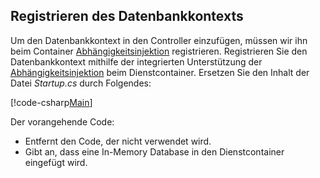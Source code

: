 ## <a name="register-the-database-context"></a>Registrieren des Datenbankkontexts

Um den Datenbankkontext in den Controller einzufügen, müssen wir ihn beim Container [Abhängigkeitsinjektion](xref:fundamentals/dependency-injection) registrieren. Registrieren Sie den Datenbankkontext mithilfe der integrierten Unterstützung der [Abhängigkeitsinjektion](xref:fundamentals/dependency-injection) beim Dienstcontainer. Ersetzen Sie den Inhalt der Datei *Startup.cs* durch Folgendes:

[!code-csharp[Main](../../tutorials/first-web-api/sample/TodoApi/Startup.cs?highlight=2,4,12)]

Der vorangehende Code:

* Entfernt den Code, der nicht verwendet wird.
* Gibt an, dass eine In-Memory Database in den Dienstcontainer eingefügt wird.
